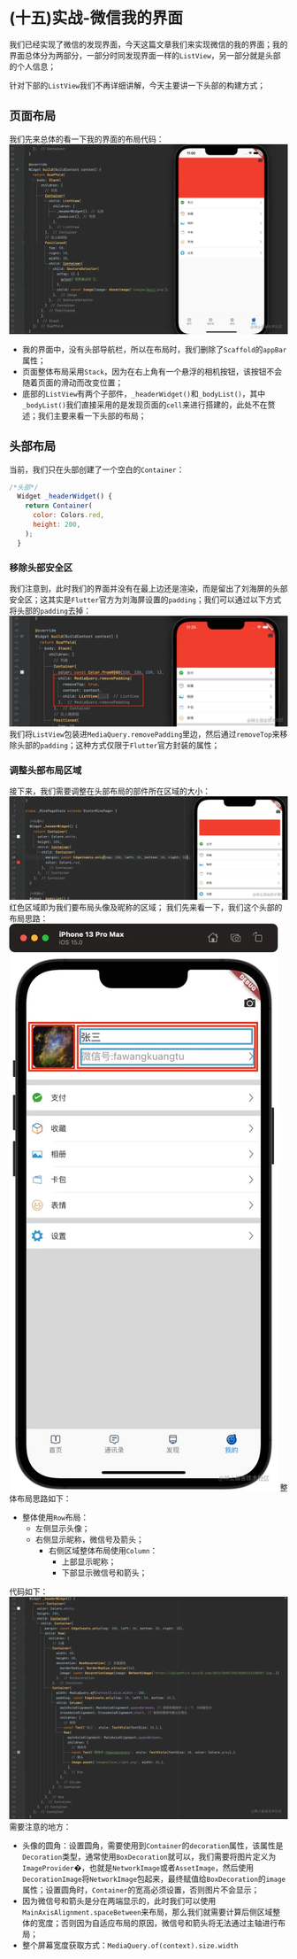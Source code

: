 # (十五)实战-微信我的界面

我们已经实现了微信的发现界面，今天这篇文章我们来实现微信的我的界面；我的界面总体分为两部分，一部分时同发现界面一样的`ListView`，另一部分就是头部的个人信息；

针对下部的`ListView`我们不再详细讲解，今天主要讲一下头部的构建方式；

## 页面布局

我们先来总体的看一下我的界面的布局代码： ![](./static/a636594b16cb454f91d404f42a200f33~tplv-k3u1fbpfcp-zoom-in-crop-mark-1512-0-0-0.png)

- 我的界面中，没有头部导航栏，所以在布局时，我们删除了`Scaffold`的`appBar`属性；
- 页面整体布局采用`Stack`，因为在右上角有一个悬浮的相机按钮，该按钮不会随着页面的滑动而改变位置；
- 底部的`ListView`有两个子部件，`_headerWidget()`和`_bodyList()`，其中`_bodyList()`我们直接采用的是发现页面的`cell`来进行搭建的，此处不在赘述；我们主要来看一下头部的布局；

## 头部布局

当前，我们只在头部创建了一个空白的`Container`：

```js
/*头部*/
  Widget _headerWidget() {
    return Container(
      color: Colors.red,
      height: 200,
    );
  }
```

### 移除头部安全区

我们注意到，此时我们的界面并没有在最上边还是渲染，而是留出了刘海屏的头部安全区；这其实是`Flutter`官方为刘海屏设置的`padding`；我们可以通过以下方式将头部的`padding`去掉： ![](./static/a807599cf34a4aa18aa164f2ab8945de~tplv-k3u1fbpfcp-zoom-in-crop-mark-1512-0-0-0.png) 我们将`ListView`包装进`MediaQuery.removePadding`里边，然后通过`removeTop`来移除头部的`padding`；这种方式仅限于`Flutter`官方封装的属性；

### 调整头部布局区域

接下来，我们需要调整在头部布局的部件所在区域的大小： ![](./static/f054b784e1b54441acb33eb4e973b01f~tplv-k3u1fbpfcp-zoom-in-crop-mark-1512-0-0-0.png) 红色区域即为我们要布局头像及昵称的区域； 我们先来看一下，我们这个头部的布局思路： ![](./static/1df8a12960eb4855b7cdbe10ae85ed03~tplv-k3u1fbpfcp-zoom-in-crop-mark-1512-0-0-0.png) 整体布局思路如下：

- 整体使用`Row`布局：
  - 左侧显示头像；
  - 右侧显示昵称，微信号及箭头；
    - 右侧区域整体布局使用`Column`：
      - 上部显示昵称；
      - 下部显示微信号和箭头；

代码如下： ![](./static/1e38408933e44d56b6a7a93a78309091~tplv-k3u1fbpfcp-zoom-in-crop-mark-1512-0-0-0.png) 需要注意的地方：

- 头像的圆角：设置圆角，需要使用到`Container`的`decoration`属性，该属性是`Decoration`类型，通常使用`BoxDecoration`就可以，我们需要将图片定义为`ImageProvider`�，也就是`NetworkImage`或者`AssetImage`，然后使用`DecorationImage`将`NetworkImage`包起来，最终赋值给`BoxDecoration`的`image`属性；设置圆角时，`Container`的宽高必须设置，否则图片不会显示；
- 因为微信号和箭头是分在两端显示的，此时我们可以使用`MainAxisAlignment.spaceBetween`来布局，那么我们就需要计算后侧区域整体的宽度；否则因为自适应布局的原因，微信号和箭头将无法通过主轴进行布局；
- 整个屏幕宽度获取方式：`MediaQuery.of(context).size.width`
